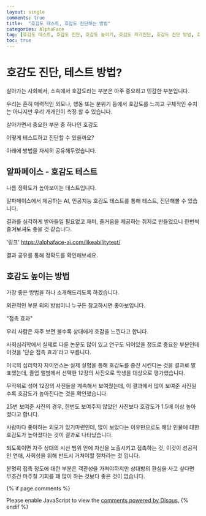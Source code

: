 ```yaml
---
layout: single
comments: true
title:  "호감도 테스트, 호감도 진단하는 방법"
categories: AlphaFace
tag: [호감도 테스트, 호감도 진단, 호감도 높이기, 호감도 자가진단, 호감도 진단 방법, 호감 높이는 방법]
toc: true
---
```


  <!-- Google addsense -->
  <script async src="https://pagead2.googlesyndication.com/pagead/js/adsbygoogle.js?client=ca-pub-2367691231152778"
    crossorigin="anonymous"></script>
  <!-- 상단 2개 -->
  <ins class="adsbygoogle" style="display:block" data-ad-client="ca-pub-2367691231152778" data-ad-slot="7442206282"
    data-ad-format="auto" data-full-width-responsive="true"></ins>
  <script>
    (adsbygoogle = window.adsbygoogle || []).push({});
  </script>




# 호감도 진단, 테스트 방법?

살아가는 사회에서, 소속에서 호감도라는 부분은 아주 중요하고 민감한 부분입니다.

우리는 흔히 매력적인 외모나, 행동 또는 분위기 등에서 호감도를 느끼고 구체적인 수치는 아니지만 우리 개개인이 측정 할 수 있습니다.

살아가면서 중요한 부분 중 하나인 호감도

어떻게 테스트하고 진단할 수 있을까요?

아래에 방법을 자세히 공유해두었습니다.


## 알파페이스 - 호감도 테스트 

나름 정확도가 높아보이는 테스트입니다.

알파페이스에서 제공하는 AI, 인공지능 호감도 테스트를 통해 테스트, 진단해볼 수 있습니다.

결과를 심각하게 받아들일 필요없고 재미, 즐거움을 제공하는 취지로 만들었으니 한번씩 즐겨보셔도 좋을 것 같습니다.

'링크'
https://alphaface-ai.com/likeabilitytest/

결과 공유를 통해 정확도를 확인해보세요.


## 호감도 높이는 방법

가장 좋은 방법을 하나 소개해드리도록 하겠습니다.

외관적인 부분 외의 방법이니 누구든 참고하시면 좋아보입니다.

"접촉 효과"

우리 사람은 자주 보면 볼수록 상대에게 호감을 느낀다고 합니다.

사회심리학에서 실제로 다룬 논문도 많이 있고 연구도 되어있을 정도로 중요한 부분인데 이것을 '단순 접촉 효과'라고 부릅니다.

미국의 심리학자 자이언스는 실제 실험을 통해 호감도를 증진 시킨다는 것을 결과로 발표했는데, 졸업 앨범에서 선택한 12장의 사진으로 학생을 대상으로 평가했습니다.

무작위로 섞어 12장의 사진들을 계속해서 보여줬는데, 이 결과에서 많이 보여준 사진일수록 호감도가 높아진다는 것을 확인했습니다.

25번 보여준 사진의 경우, 한번도 보여주지 않았던 사진보다 호감도가 1.5배 이상 높아졌다고 합니다.

사람마다 좋아하는 외모가 있기마련인데, 많이 보았다는 이유만으로도 해당 인물에 대한 호감도가 높아졌다는 것이 결과로 나타났습니다.

되도록이면 자주 상대의 시선 범위 안에 자신을 노출시키고 접촉하는 것, 이것이 성공적인 연애, 사회성을 위해 반드시 거쳐야할 절차라는 것 입니다.

분명히 접촉 정도에 대한 부분은 객관성을 가져야하지만 상대방의 환심을 사고 싶다면 무조건 마주칠 기회를 꽤 많이 하는 것보다 좋은 것이 없습니다.



  <!-- Google addsense -->
  <script async src="https://pagead2.googlesyndication.com/pagead/js/adsbygoogle.js?client=ca-pub-2367691231152778"
    crossorigin="anonymous"></script>
  <!-- alphaface.footer.add -->
  <ins class="adsbygoogle" style="display:block" data-ad-client="ca-pub-2367691231152778" data-ad-slot="8141421734"
    data-ad-format="auto" data-full-width-responsive="true"></ins>
  <script>
    (adsbygoogle = window.adsbygoogle || []).push({});
  </script>


{% if page.comments %}
<div id="disqus_thread"></div>
<script>
    /**
    *  RECOMMENDED CONFIGURATION VARIABLES: EDIT AND UNCOMMENT THE SECTION BELOW TO INSERT DYNAMIC VALUES FROM YOUR PLATFORM OR CMS.
    *  LEARN WHY DEFINING THESE VARIABLES IS IMPORTANT: https://disqus.com/admin/universalcode/#configuration-variables    */
    
    var disqus_config = function () {
    this.page.url = "{{ page.url | absolute_url }};";  // Replace PAGE_URL with your page's canonical URL variable
    this.page.identifier = "{{ page.id }}";; // Replace PAGE_IDENTIFIER with your page's unique identifier variable
    };
    
    (function() { // DON'T EDIT BELOW THIS LINE
    var d = document, s = d.createElement('script');
    s.src = 'https://alphafaceblog.disqus.com/embed.js';
    s.setAttribute('data-timestamp', +new Date());
    (d.head || d.body).appendChild(s);
    })();
</script>
<noscript>Please enable JavaScript to view the <a href="https://disqus.com/?ref_noscript">comments powered by Disqus.</a></noscript>
{% endif %}